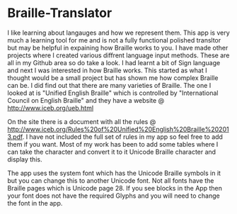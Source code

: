 # Braille-Translator
I like learning about langauges and how we represent them. This app is very much a learning tool for me and is not a fully functional polished transltor but may be helpful in expaining how Braille works to you. I have made other projects where I created various diffrent language input methods. These are all in my Github area so do take a look. I had learnt a bit of Sign language and next I was interested in how Braille works. This started as what I thought would be a small project but has shown me how complex Braille can be. I did find out that there are many varieties of Braille. The one I looked at is "Unified English Braille" which is controlled by "International Council on English Braille" and they have a website @ http://www.iceb.org/ueb.html 

On the site there is a document with all the rules @ http://www.iceb.org/Rules%20of%20Unified%20English%20Braille%202013.pdf. I have not included the full set of rules in my app so feel free to add them if you want. Most of my work has been to add some tables where I can take the character and convert it to it Unicode Braille character and display this. 

The app uses the system font which has the Unicode Braille symbols in it but you can change this to another Unicode font. Not all fonts have the Braille pages which is Unicode page 28. If you see blocks in the App then your font does not have the required Glyphs and you will need to change the font in the app.
